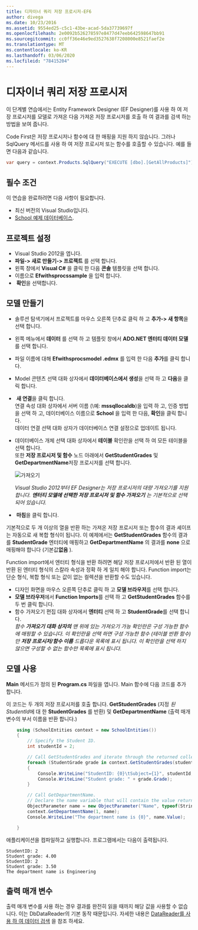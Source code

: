 ```yaml
---
title: 디자이너 쿼리 저장 프로시저-EF6
author: divega
ms.date: 10/23/2016
ms.assetid: 9554ed25-c5c1-43be-acad-5da37739697f
ms.openlocfilehash: 2e0092b526278597e8477d47eeb642598647bb91
ms.sourcegitcommit: cc0ff36e46e9ed3527638f7208000e8521faef2e
ms.translationtype: MT
ms.contentlocale: ko-KR
ms.lasthandoff: 03/06/2020
ms.locfileid: "78415204"
---
```

# <a name="designer-query-stored-procedures"></a>디자이너 쿼리 저장 프로시저
이 단계별 연습에서는 Entity Framework Designer (EF Designer)를 사용 하 여 저장 프로시저를 모델로 가져온 다음 가져온 저장 프로시저를 호출 하 여 결과를 검색 하는 방법을 보여 줍니다. 

Code First은 저장 프로시저나 함수에 대 한 매핑을 지원 하지 않습니다. 그러나 SqlQuery 메서드를 사용 하 여 저장 프로시저 또는 함수를 호출할 수 있습니다. 예를 들면 다음과 같습니다.
``` csharp
var query = context.Products.SqlQuery("EXECUTE [dbo].[GetAllProducts]")`;
```

## <a name="prerequisites"></a>필수 조건

이 연습을 완료하려면 다음 사항이 필요합니다.

- 최신 버전의 Visual Studio입니다.
- [School 예제 데이터베이스](~/ef6/resources/school-database.md).

## <a name="set-up-the-project"></a>프로젝트 설정

-   Visual Studio 2012을 엽니다.
-   **파일-&gt; 새로 만들기-&gt; 프로젝트** 를 선택 합니다.
-   왼쪽 창에서 **Visual C\#** 을 클릭 한 다음 **콘솔** 템플릿을 선택 합니다.
-   이름으로 **Efwithsprocssample** 을 입력 합니다.
-    **확인**을 선택합니다.

## <a name="create-a-model"></a>모델 만들기

-   솔루션 탐색기에서 프로젝트를 마우스 오른쪽 단추로 클릭 하 고 **추가-&gt; 새 항목**을 선택 합니다.
-   왼쪽 메뉴에서 **데이터** 를 선택 하 고 템플릿 창에서 **ADO.NET 엔터티 데이터 모델** 를 선택 합니다.
-   파일 이름에 대해 **Efwithsprocsmodel .edmx** 를 입력 한 다음 **추가**를 클릭 합니다.
-   Model 콘텐츠 선택 대화 상자에서 **데이터베이스에서 생성**을 선택 하 고 **다음**을 클릭 합니다.
-    **새 연결**을 클릭 합니다.  
    연결 속성 대화 상자에서 서버 이름 (\\예: **mssqllocaldb**)을 입력 하 고, 인증 방법을 선택 하 고, 데이터베이스 이름으로 **School** 을 입력 한 다음, **확인**을 클릭 합니다.  
    데이터 연결 선택 대화 상자가 데이터베이스 연결 설정으로 업데이트 됩니다.
-   데이터베이스 개체 선택 대화 상자에서 **테이블** 확인란을 선택 하 여 모든 테이블을 선택 합니다.  
    또한 **저장 프로시저 및 함수** 노드 아래에서 **GetStudentGrades** 및 **GetDepartmentName**저장 프로시저를 선택 합니다. 

    ![가져오기](~/ef6/media/import.jpg)

    *Visual Studio 2012부터 EF Designer는 저장 프로시저의 대량 가져오기를 지원 합니다. **엔터티 모델에 선택한 저장 프로시저 및 함수 가져오기** 는 기본적으로 선택 되어 있습니다.*
-    **마침**을 클릭 합니다.

기본적으로 두 개 이상의 열을 반환 하는 가져온 저장 프로시저 또는 함수의 결과 셰이프는 자동으로 새 복합 형식이 됩니다. 이 예제에서는 **GetStudentGrades** 함수의 결과를 **StudentGrade** 엔터티에 매핑하고 **GetDepartmentName** 의 결과를 **none** 으로 매핑해야 합니다 (기본값**없음** ).

Function import에서 엔터티 형식을 반환 하려면 해당 저장 프로시저에서 반환 된 열이 반환 된 엔터티 형식의 스칼라 속성과 정확 하 게 일치 해야 합니다. Function import는 단순 형식, 복합 형식 또는 값이 없는 컬렉션을 반환할 수도 있습니다.

-   디자인 화면을 마우스 오른쪽 단추로 클릭 하 고 **모델 브라우저**를 선택 합니다.
-   **모델 브라우저**에서 **Function Imports**를 선택 하 고 **GetStudentGrades** 함수를 두 번 클릭 합니다.
-   함수 가져오기 편집 대화 상자에서 **엔터티** 선택 하 고 **StudentGrade**를 선택 합니다.  
    *함수 **가져오기** **대화 상자의** 맨 위에 있는 가져오기 가능 확인란은 구성 가능한 함수에 매핑할 수 있습니다. 이 확인란을 선택 하면 구성 가능한 함수 (테이블 반환 함수)만 **저장 프로시저/함수 이름** 드롭다운 목록에 표시 됩니다. 이 확인란을 선택 하지 않으면 구성할 수 없는 함수만 목록에 표시 됩니다.*

## <a name="use-the-model"></a>모델 사용

**Main** 메서드가 정의 된 **Program.cs** 파일을 엽니다. Main 함수에 다음 코드를 추가 합니다.

이 코드는 두 개의 저장 프로시저를 호출 합니다. **GetStudentGrades** (지정 *된 StudentId*에 대 한 **StudentGrades** 를 반환) 및 **GetDepartmentName** (출력 매개 변수의 부서 이름을 반환 합니다.)  

``` csharp
    using (SchoolEntities context = new SchoolEntities())
    {
        // Specify the Student ID.
        int studentId = 2;

        // Call GetStudentGrades and iterate through the returned collection.
        foreach (StudentGrade grade in context.GetStudentGrades(studentId))
        {
            Console.WriteLine("StudentID: {0}\tSubject={1}", studentId, grade.Subject);
            Console.WriteLine("Student grade: " + grade.Grade);
        }

        // Call GetDepartmentName.
        // Declare the name variable that will contain the value returned by the output parameter.
        ObjectParameter name = new ObjectParameter("Name", typeof(String));
        context.GetDepartmentName(1, name);
        Console.WriteLine("The department name is {0}", name.Value);

    }
```

애플리케이션을 컴파일하고 실행합니다. 프로그램에서는 다음이 출력됩니다.

```console
StudentID: 2
Student grade: 4.00
StudentID: 2
Student grade: 3.50
The department name is Engineering
```

<a name="output-parameters"></a>출력 매개 변수
-----------------

출력 매개 변수를 사용 하는 경우 결과를 완전히 읽을 때까지 해당 값을 사용할 수 없습니다. 이는 DbDataReader의 기본 동작 때문입니다. 자세한 내용은 [DataReader를 사용 하 여 데이터 검색](https://go.microsoft.com/fwlink/?LinkID=398589) 을 참조 하세요.
